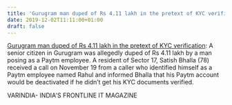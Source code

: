 ```yaml
---
title: 'Gurugram man duped of Rs 4.11 lakh in the pretext of KYC verification'
date: 2019-12-02T11:11:00+01:00
draft: false
---
```


[Gurugram man duped of Rs 4.11 lakh in the pretext of KYC verification](https://varindia.com/news/gurugram-man-duped-of-rs-411-lakh-in-the-pretext-of-kyc-verification#.XeTjTMyOR3o.blogger): A senior citizen in Gurugram was allegedly duped of Rs 4.11 lakh by a man posing as a Paytm employee. A resident of Sector 17, Satish Bhalla (78) received a call on November 19 from a caller who identified himself as a Paytm employee named Rahul and informed Bhalla that his Paytm account would be deactivated if he didn’t get his KYC documents verified.  
  
VARINDIA- INDIA'S FRONTLINE IT MAGAZINE